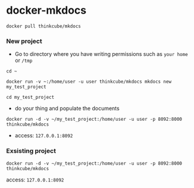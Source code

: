 # docker-mkdocs

`docker pull thinkcube/mkdocs`

### New project

- Go to directory where you have writing permissions such as `your home` or `/tmp`

`cd ~`

`docker run -v ~:/home/user -u user thinkcube/mkdocs mkdocs new my_test_project`

`cd my_test_project`

- do your thing and populate the documents

`docker run -d -v ~/my_test_project:/home/user -u user -p 8092:8000 thinkcube/mkdocs`

- access: `127.0.0.1:8092`

### Exsisting project

`docker run -d -v ~/my_test_project:/home/user -u user -p 8092:8000 thinkcube/mkdocs`

access: `127.0.0.1:8092`

